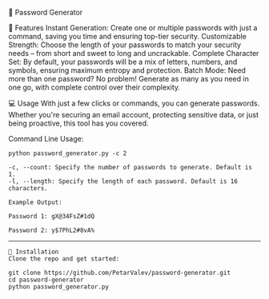 🔐 Password Generator

🚀 Features Instant Generation: Create one or multiple passwords with just a command, saving you time and ensuring top-tier security. Customizable Strength: Choose the length of your passwords to match your security needs – from short and sweet to long and uncrackable. Complete Character Set: By default, your passwords will be a mix of letters, numbers, and symbols, ensuring maximum entropy and protection. Batch Mode: Need more than one password? No problem! Generate as many as you need in one go, with complete control over their complexity.

💻 Usage With just a few clicks or commands, you can generate passwords. Whether you're securing an email account, protecting sensitive data, or just being proactive, this tool has you covered.

Command Line Usage:
```
python password_generator.py -c 2

-c, --count: Specify the number of passwords to generate. Default is 1.
-l, --length: Specify the length of each password. Default is 16 characters.

Example Output:

Password 1: gX@34FsZ#1dQ

Password 2: y$7PhL2#8vA%
```
---

```
🔧 Installation
Clone the repo and get started:

git clone https://github.com/PetarValev/password-generator.git
cd password-generator
python password_generator.py
```
